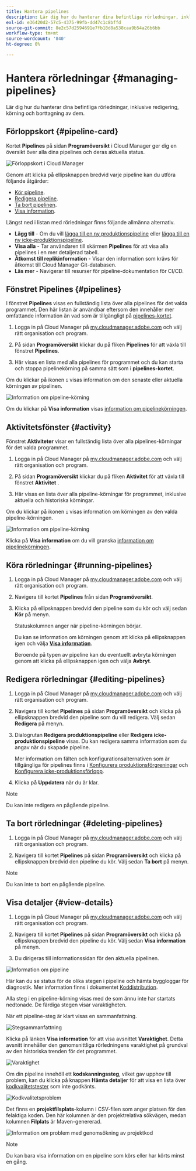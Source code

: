 ```yaml
---
title: Hantera pipelines
description: Lär dig hur du hanterar dina befintliga rörledningar, inklusive redigering, körning och borttagning av dem.
exl-id: e36420d2-57c5-4375-99fb-dd47c1c8bffd
source-git-commit: 8e2c57d2594691e7fb18d8a538caa9b54a26b6bb
workflow-type: tm+mt
source-wordcount: '840'
ht-degree: 0%

---
```



# Hantera rörledningar {#managing-pipelines}

Lär dig hur du hanterar dina befintliga rörledningar, inklusive redigering, körning och borttagning av dem.

## Förloppskort {#pipeline-card}

Kortet **Pipelines** på sidan **Programöversikt** i Cloud Manager ger dig en översikt över alla dina pipelines och deras aktuella status.

![Förloppskort i Cloud Manager](/help/assets/configure-pipelines/pipelines-card.png)

Genom att klicka på ellipsknappen bredvid varje pipeline kan du utföra följande åtgärder:

* [Kör pipeline](#running-pipelines).
* [Redigera pipeline](#editing-pipelines).
* [Ta bort pipelinen](#deleting-pipelines).
* [Visa information](#view-details).

Längst ned i listan med rörledningar finns följande allmänna alternativ.

* **Lägg till** - Om du vill [lägga till en ny produktionspipeline](/help/using/production-pipelines.md) eller [lägga till en ny icke-produktionspipeline](/help/using/non-production-pipelines.md).
* **Visa alla** - Tar användaren till skärmen **Pipelines** för att visa alla pipelines i en mer detaljerad tabell.
* **Åtkomst till replikinformation** - Visar den information som krävs för åtkomst till Cloud Manager Git-databasen.
* **Läs mer** - Navigerar till resurser för pipeline-dokumentation för CI/CD.

## Fönstret Pipelines {#pipelines}

I fönstret **Pipelines** visas en fullständig lista över alla pipelines för det valda programmet. Den här listan är användbar eftersom den innehåller mer omfattande information än vad som är tillgängligt på [pipelines-kortet](#pipeline-card).

1. Logga in på Cloud Manager på [my.cloudmanager.adobe.com](https://my.cloudmanager.adobe.com/) och välj rätt organisation och program.

1. På sidan **Programöversikt** klickar du på fliken **Pipelines** för att växla till fönstret **Pipelines**.

1. Här visas en lista med alla pipelines för programmet och du kan starta och stoppa pipelinekörning på samma sätt som i **pipelines-kortet**.

Om du klickar på ikonen `i` visas information om den senaste eller aktuella körningen av pipelinen.

![Information om pipeline-körning](/help/assets/configure-pipelines/pipeline-status.png)

Om du klickar på **Visa information** visas [information om pipelinekörningen](#view-details).

## Aktivitetsfönster {#activity}

Fönstret **Aktiviteter** visar en fullständig lista över alla pipelines-körningar för det valda programmet.

1. Logga in på Cloud Manager på [my.cloudmanager.adobe.com](https://my.cloudmanager.adobe.com/) och välj rätt organisation och program.

1. På sidan **Programöversikt** klickar du på fliken **Aktivitet** för att växla till fönstret **Aktivitet** .

1. Här visas en lista över alla pipeline-körningar för programmet, inklusive aktuella och historiska körningar.

Om du klickar på ikonen `i` visas information om körningen av den valda pipeline-körningen.

![Information om pipeline-körning](/help/assets/configure-pipelines/pipeline-activity.png)

Klicka på **Visa information** om du vill granska [information om pipelinekörningen](#view-details).

## Köra rörledningar {#running-pipelines}

1. Logga in på Cloud Manager på [my.cloudmanager.adobe.com](https://my.cloudmanager.adobe.com/) och välj rätt organisation och program.
1. Navigera till kortet **Pipelines** från sidan **Programöversikt**.
1. Klicka på ellipsknappen bredvid den pipeline som du kör och välj sedan **Kör** på menyn.

   Statuskolumnen anger när pipeline-körningen börjar.

   Du kan se information om körningen genom att klicka på ellipsknappen igen och välja **[Visa information](#view-details)**.

   Beroende på typen av pipeline kan du eventuellt avbryta körningen genom att klicka på ellipsknappen igen och välja **Avbryt**.

## Redigera rörledningar {#editing-pipelines}

1. Logga in på Cloud Manager på [my.cloudmanager.adobe.com](https://my.cloudmanager.adobe.com/) och välj rätt organisation och program.

1. Navigera till kortet **Pipelines** på sidan **Programöversikt** och klicka på ellipsknappen bredvid den pipeline som du vill redigera. Välj sedan **Redigera** på menyn.

1. Dialogrutan **Redigera produktionspipeline** eller **Redigera icke-produktionspipeline** visas. Du kan redigera samma information som du angav när du skapade pipeline.

   Mer information om fälten och konfigurationsalternativen som är tillgängliga för pipelines finns i [Konfigurera produktionsförgreningar](/help/using/production-pipelines.md) och [Konfigurera icke-produktionsförlopp](/help/using/non-production-pipelines.md).

1. Klicka på **Uppdatera** när du är klar.

>[!NOTE]
>
>Du kan inte redigera en pågående pipeline.

## Ta bort rörledningar {#deleting-pipelines}

1. Logga in på Cloud Manager på [my.cloudmanager.adobe.com](https://my.cloudmanager.adobe.com/) och välj rätt organisation och program.

1. Navigera till kortet **Pipelines** på sidan **Programöversikt** och klicka på ellipsknappen bredvid den pipeline du kör. Välj sedan **Ta bort** på menyn.

>[!NOTE]
>
>Du kan inte ta bort en pågående pipeline.

## Visa detaljer {#view-details}

1. Logga in på Cloud Manager på [my.cloudmanager.adobe.com](https://my.cloudmanager.adobe.com/) och välj rätt organisation och program.

1. Navigera till kortet **Pipelines** på sidan **Programöversikt** och klicka på ellipsknappen bredvid den pipeline du kör. Välj sedan **Visa information** på menyn.

1. Du dirigeras till informationssidan för den aktuella pipelinen.

![Information om pipeline](/help/assets/configure-pipelines/pipeline-running-details.png)

Här kan du se status för de olika stegen i pipeline och hämta byggloggar för diagnostik. Mer information finns i dokumentet [Koddistribution](/help/using/code-deployment.md).

Alla steg i en pipeline-körning visas med de som ännu inte har startats nedtonade. De färdiga stegen visar varaktigheten.

När ett pipeline-steg är klart visas en sammanfattning.

![Stegsammanfattning](/help/assets/configure-pipelines/pipeline-step.png)

Klicka på länken **Visa information** för att visa avsnittet **Varaktighet**. Detta avsnitt innehåller den genomsnittliga rörledningens varaktighet på grundval av den historiska trenden för det programmet.

![Varaktighet](/help/assets/configure-pipelines/duration.png)

Om din pipeline innehöll ett **kodskanningssteg**, vilket gav upphov till problem, kan du klicka på knappen **Hämta detaljer** för att visa en lista över [kodkvalitetstester](/help/using/code-quality-testing.md) som inte godkänts.

![Kodkvalitetsproblem](assets/managing-pipelines-code-quality-issues.png)

Det finns en **projektfilsplats**-kolumn i CSV-filen som anger platsen för den felaktiga koden. Den här kolumnen är den projektrelativa sökvägen, medan kolumnen **Filplats** är Maven-genererad.

![Information om problem med genomsökning av projektkod](assets/managing-pipelines-code-quality-details.png)


>[!NOTE]
>
>Du kan bara visa information om en pipeline som körs eller har körts minst en gång.
